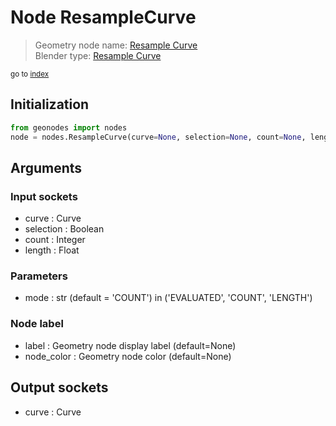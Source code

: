 
# Node ResampleCurve

> Geometry node name: [Resample Curve](https://docs.blender.org/manual/en/latest/modeling/geometry_nodes/curve/resample_curve.html)<br>
  Blender type: [Resample Curve](https://docs.blender.org/api/current/bpy.types.GeometryNodeResampleCurve.html)
  
<sub>go to [index](/docs/index.md)</sub>

## Initialization

```python
from geonodes import nodes
node = nodes.ResampleCurve(curve=None, selection=None, count=None, length=None, mode='COUNT', label=None, node_color=None)
```



## Arguments


### Input sockets

- curve : Curve
- selection : Boolean
- count : Integer
- length : Float

### Parameters

- mode : str (default = 'COUNT') in ('EVALUATED', 'COUNT', 'LENGTH')

### Node label

- label : Geometry node display label (default=None)
- node_color : Geometry node color (default=None)

## Output sockets

- curve : Curve
